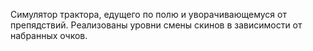 Симулятор трактора, едущего по полю и уворачивающемуся от препядствий.
Реализованы уровни смены скинов в зависимости от набранных очков.
